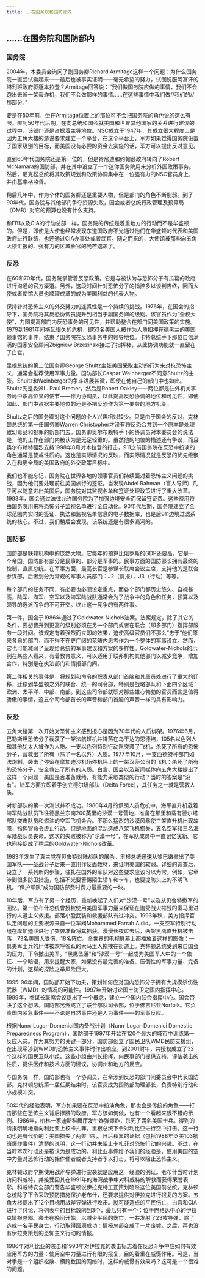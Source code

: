 ```yaml
---
title: ……在国务院和国防部内
---
```


## ……在国务院和国防部内

### 国务院

2004年，本委员会询问了副国务卿Richard Armitage这样一个问题：为什么国务院一直尝试看起来——最后也被事实证明——毫无希望的努力，试图说服阿富汗的塔利班政府驱逐本拉登？Armitage回答说：“我们做国务院应做的事情，我们不会跑出去派一架轰炸机，我们不会做那样的事情……在这些事情中我们做//我们的//那部分。”

要是在50年前，坐在Armitage位置上的那位可不会把国务院的角色说的这么有限。直到50年代后期，在向总统和国会就美国和世界其他国家的关系进行建议的过程中，该部门还是占据着主导地位。NSC成立于1947年，其成立很大程度上是因为五角大楼的游说要求建立一个平台，在这个平台上，军方如果觉得国务院设置了国家级别的目标，而美国没有必要的资金去实施的话，军方可以提出反对意见。

直到60年代国务院还是第一位的，但是肯尼迪和约翰逊政府转向了Robert McNamara的国防部，并在其中设立了一个迷你国务院用来分析外国政策事务。然后，尼克松总统将其政策规划和政策协调集中在一位强有力的NSC官员身上，并由基辛格监督。

稍后几年中，作为个体的国务卿还是重要人物，但是部门的角色不断削弱。到了90年代，国务院与其他部门争夺资源失败，国会或者总统行政管理及预算局（OMB）对它的预算也没有什么支持。

和FBI以及CIA的行动总部一样，国务院的传统是着重地方的行动而不是华盛顿的。但是，即使是大使也经常发现东道国政府不光通过他们在华盛顿的代表和美国政府进行联络，也还通过CIA办事处或者武官。随之而来的，大使馆被那些向五角大楼汇报的、强有力的区域长官的光芒遮盖了。

### 反恐

在60和70年代，国务院掌管着反恐政策。它是与被认为与恐怖分子有瓜葛的政府进行沟通的官方渠道。另外，这段时间针对恐怖分子的指控多以谈判告终，因而大使或者使馆人员也顺理成章的成为美国利益的代表人物。

保持针对恐怖主义的外交努力的连贯性是一个持续的挑战。1976年，在国会的指导下，国务院将其反恐协调员提升到相当于副国务卿的级别。该官员作为“全权大使”，力图提高部门内反恐事务的可见性，并帮助整合在部门间美国政策的实施。1979到1981年间拖延很久的危机，即53名美国人被作为人质扣押在德黑兰的美国领事馆的事件，结束了国务院在反恐事务中的领导地位。卡特总统手下那位自信满满的国家安全顾问Zbigniew Brzezinski接过了指挥棒，从此协调功能就一直留在了白宫。

里根总统的第二位国务卿George Shultz主张美国采取主动的行为来对抗恐怖主义，通常会推荐使用军事力量。国防部长Caspar Weinberger不同意Shultz的主张。Shultz和Weinberger的争斗进展甚微，即使在他自己的部门中也如此。Shultz先是委派L. Paul Bremer，然后是Robert Oakley——两位都是驻外机关事务局中职高位显的使节——作为协调员，以此提高反恐协调的地位和可见性，即便如此，部门中占据主要地位的还是不把反恐作为第一要务的地方机关。

Shultz之后的国务卿对这个问题的个人兴趣相对较少。只是由于国会的反对，克林顿总统的第一任国务卿Warren Christopher才没有将反恐合并到一个原本是处理致幻毒品和犯罪的新部门去。国务卿奥尔布赖特手下的协调员对本委员会的说法是，他的工作在部门内被认为是无足轻重的。虽然他的地位的描述还有争议，而且奥尔布赖特强烈支持1998年8月对本拉登的打击，911之前国务院在反恐中扮演的角色通常是警戒性质的。这也是实际情况的反映，而实际情况就是反恐的优先级嵌入在和更全局的美国政府的外交政策目标中。

我们也不能忘记，国务院在世界各地的领事官员们持续面对着恐怖主义问题的挑战，因为他们要处理前往美国旅行的签证。当发现Abdel Rahman（盲人导师）几乎可以随意进出美国后，国务院对其监视名单和签证处理政策进行了重大改革。1993年，国会通过法律允许国务院为了加强边境安全而保留签证费。这些费用将由国务院用来将恐怖分子监视名单进行全自动化。90年代后期，国务院建立了全球范围内实时的签证、执法和监视名单信息的电子数据库，也是后911边境过滤系统的核心。不过，我们稍后会发现，该系统还是有很多漏洞的。

### 国防部

国防部是联邦机构中的庞然大物。它每年的预算比俄罗斯的GDP还要高，它是一个帝国。国防部有部分是民事的，部分是军事的。民事方面的国防部长拥有最终的控制，直属总统。在军事方面，最高长官是参谋长联席会议主席，支持他的是联合参谋部，后者划分为常规的军事人员部门：J2（情报），J3（行动）等等。

每个部门的任务不同，有必要也必须设定重点，而各个部门都历史悠久、自视甚高，陆军、海军、空军以及海军陆战队通常会为了战争中的角色和任务，预算以及领导的选派而争的不可开交。终止这一竞争的有两件事。

第一件，国会于1986年通过了Goldwater-Nichols法案。法案规定，除了其它的条件，要想晋升到更高的级别必须在另一个部门或者在联合（即多部门）指挥部服务一段时间。该规定有着强烈而立即的效果，迫使高级官员们不那么“忠于”他们原来各自的部门，而不得不在更广阔的范畴内思考作为一个整体的军事设立。然而，它也可能减弱了呈现给总统的军事建议和方案的多样性。Goldwater-Nichols的示例在某些人看来，有着教育意义，可以适用于联邦机构其他部门以减少竞争，增加合作，特别是在执法部门和情报部门间。

第二件相关的事件是，将规划和命令的职责从部门首脑和其属员处进行了重大的迁移，迁移到华盛顿之外的联合、统一的司令部，特别是战略部队和下面四个区域：欧洲、太平洋、中部、南部。到这些司令部就职对那些雄心勃勃的官员而言是值得骄傲的事情，这五个司令部首长的声音和部门首脑的声音一样的具有影响力。

### 反恐

五角大楼第一次开始对恐怖主义感到担心是因为70年代的人质绑架。1976年6月，巴勒斯坦恐怖分子截获了一架法航班机并降落在乌干达的恩德培，105名以色列人和其他犹太人被作为人质。一支以色列特别行动队突袭了飞机，杀死了所有的恐怖分子，营救出了所有（除了一名以外）人质。1977年10月，一支西德特种部门如法炮制，袭击了停留在摩加迪沙机场停机坪上的一架汉莎公司的飞机：杀死了所有的恐怖分子，安全救出了所有的人质。白宫、国会以及新闻媒体向五角大楼提出了这样一个问题：美国是否准备就绪，有能力采取类似的行动？当时的答案是“没有”。陆军方面立即着手创立德尔塔部队（Delta Force），其任务之一就是营救人质。

对新部队的第一次测试并不成功。1980年4月的伊朗人质危机中，海军直升机载着海军陆战队员飞往德黑兰东南200英里的沙漠一号营地，准备在那里和载有德尔塔部队突击队员和燃油的空军飞机会合。不那么猛烈的沙漠风暴使三架直升机出现故障，指挥官命令终止行动。但是地面的混乱造成八架飞机损失，五名空军和三名海军陆战队员丧命。这次的失败被称为“沙漠一号”，在军队成员中一直记忆犹新。它也间接促成了稍后的Goldwater-Nichols改革。

1983年发生了真主党在贝鲁特对陆战队的屠杀。里根总统迅速从黎巴嫩撤出了美国军队——圣战分子后来一直用作反面教材，来证明美国的软弱。详细的调查后，设立了一系列新的步骤，驻扎在国外的军队对这些要求应该习以为常。例如，它牵涉到很多防卫措施，包括不光要警惕陌生轿车和卡车，也要提防头上的不明飞机。“保护军队”成为国防部费时费力最重要的一块。

10年后，军方有了另一个经历，重新唤起了人们对“沙漠一号”以及从贝鲁特撤军的回忆。第一位布什总统曾授权使用美国军事力量来保证在饱受战火摧残的索马里进行的人道主义救援。部落小股武装和救援部队有过冲突。1993年秋，美方指挥官认定问题的主要根源来自一位军阀Mohammed Farrah Aidid。一支空军特别行动组在摩加迪沙进行了突袭准备将其抓获。漫漫长夜过去后，两架黑鹰直升机被击落，73名美国人受伤，18名阵亡。全世界的电视屏幕上都播放着这样的图像：一具美军士兵的尸体被欢呼雀跃的索马里人拖拽在街道上。克林顿总统受到来自国会的压力，下令撤出美军。“黑鹰坠落”和“沙漠一号”一起成为美国军人中的一个象征、一个暗语，用来提醒大家，如果没有最完善的准备、压倒性的军事力量、完备的计划，这样的探险之举风险巨大。

1995-96年间，国防部开始下功夫，策划如何应对国内恐怖分子拥有大规模杀伤性武器（WMD）的情况的可能性。1997年开始讨论国土防卫之国内指挥中心。1999年，参谋长联席会议提出了一个概念，建立一个国内联合指挥中心。国会否决了这个想法。国防部另外成立了联合部队司令部，位于佛吉尼亚Norfolk。它负责国内紧急事件——不论是自然事件还是人为事件——的军事反应。

根据Nunn-Lugar-Domenici国内备战计划（Nunn-Lugar-Domenici Domestic Preparedness Program），国防部于1997年开始在120个最大的城市中训练第一反应人员。作为其努力的关键一部分，国防部创立了国民卫队WMD民防支援组，在出现牵涉到WMD的恐怖主义事件时作出响应。到2001财年，共授权成立了32个这样的国民卫队小组。这些小组由州长指挥，向民事部门提供支持，评估袭击的性质，提供医疗和技术方面的建议，协调州和地方的反应。

与国务院一样，国防部也有一个协调员，在牵涉到反恐的部门间委员会中代表国防部。克林顿总统第一届任期结束时，该官员成为国防部助理部长，负责特别行动和小规模冲突。

80年代的经验表明，军方如果要在反恐中扮演角色，那也会是传统的角色——打击那些在恐怖主义背后撑腰的政府。军方该如何做，也有一个看起来很不错的示例。1986年，柏林一家迪斯科舞厅发生炸弹爆炸，杀死了两名美国士兵。得到的情报明确地指向利比亚上校卡扎菲。里根总统下令对利比亚进行空中打击。这一行动也是有代价的：美国损失了两架飞机。日后积累的证据（包括1988年泛美103航班爆炸事件）清楚的说明，这一行动并未阻止卡扎菲对恐怖行动的兴趣。不过，在当时本次行动还是被认为是成功的。利比亚事件给予我们的经验是，使用美国的空中力量对恐怖行动的始作俑者或者支持者予以打击，将可以阻止恐怖主义。

克林顿政府早期使用战斧导弹进行空袭就是应用这一经验的例证。老布什当时计划访问科威特，并接受因其在1991年的海湾战争中对科威特的解救而获得荣誉表彰。科威特安全部门警告华盛顿说伊拉克特工正策划暗杀这位美国前总统。克林顿总统除了下令采取预防措施保护老布什，还要求提供对伊拉克进行报复的方案。五角大楼提出了12个目标用战斧导弹进行攻击。就可能造成的平民伤亡，白宫和CIA进行了讨论，将列表中的目标数削到3个，最后只有一个：位于巴格达中心的伊拉克情报总部。袭击在晚间开始，以减少平民的伤亡。一共发射了23枚导弹，除了造成一名平民身亡，行动取得圆满成功：情报总部变成了一片废墟。之后，再也没有伊拉克策划的恐怖主义行动的情报。

1986年对利比亚的袭击和1993年对伊拉克的袭击标志着在反恐斗争中应如何有效应用军方的力量：使用空中力量进行有限的报复，目的着重在威慑作用。可是，当对手是一个组织松散、横跨数国的网络时，这样的威慑有效果吗？这可是一个很难的问题。